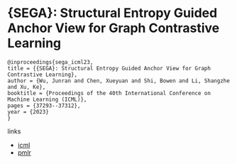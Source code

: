 # {SEGA}: Structural Entropy Guided Anchor View for Graph Contrastive Learning

```
@inproceedings{sega_icml23,
title = {{SEGA}: Structural Entropy Guided Anchor View for Graph Contrastive Learning},
author = {Wu, Junran and Chen, Xueyuan and Shi, Bowen and Li, Shangzhe and Xu, Ke},
booktitle = {Proceedings of the 40th International Conference on Machine Learning (ICML)},
pages = {37293--37312},
year = {2023}
}
```

links
- [icml](https://icml.cc/Conferences/2023/Schedule?showEvent=25242)
- [pmlr](https://proceedings.mlr.press/v202/wu23a.html)
